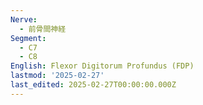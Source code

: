 ```yaml
---
Nerve:
  - 前骨間神経
Segment:
  - C7
  - C8
English: Flexor Digitorum Profundus (FDP)
lastmod: '2025-02-27'
last_edited: 2025-02-27T00:00:00.000Z
---
```



